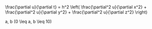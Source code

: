 
\frac{\partial u}{\partial t}
= h^2 \left(
    \frac{\partial^2 u}{\partial x^2} + 
    \frac{\partial^2 u}{\partial y^2} +
    \frac{\partial^2 u}{\partial z^2}
\right)  

a, b (0 \leq a, b \leq 10)

